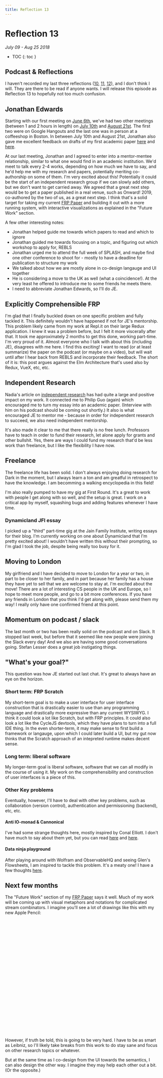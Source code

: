 ```yaml
---
title: Reflection 13
---
```


# Reflection 13

_July 09 - Aug 25 2018_

* TOC
{: toc } 

## Podcast & Reflections

I haven't recorded my last three reflections ([10](./10), [11](./11), [12](./12)), and I don't think I will. They are there to be read if anyone wants. I will release this episode as Reflection 13 to hopefully not too much confusion.

## Jonathan Edwards

Starting with our first meeting on [June 6th](../notes/jonathan-edwards/06-14-18), we've had two other meetings (between 1 and 2 hours in length) on [July 10th](../notes/jonathan-edwards/07-10-18) and [August 21st](../notes/jonathan-edwards/08-21-18). The first two were on Google Hangouts and the last one was in person at a coffeeshop in Boston. In between July 10th and August 21st, Jonathan also gave me excellent feedback on drafts of my first academic paper [here](../log#frp-draft-feedback) and [here](../log#incorporated-jonathan-edwards-feedback-on-frp-draft-2).

At our last meeting, Jonathan and I agreed to enter into a mentor-mentee relationship, similar to what one would find in an academic institution. We'd meet to talk every 2-4 works, depending on how much we have to say, and he'd help me with my research and papers, potentially meriting co-authorship on some of them. I'm very excited about this! Potentially it could be the start of an independent research group if we can slowly add others, but we don't want to get carried away. We agreed that a great next step would be to get a paper published in a real venue, such as Onward! 2019, co-authored by the two of us, as a great next step. I think that's a solid target for taking my current [FRP Paper](../papers/comprehensible-frp) and building it out with a more running system, with interactive visualizations as explained in the "Future Work" section.

A few other interesting notes:

* Jonathan helped guide me towards which papers to read and which to ignore
* Jonathan guided me towards focusing on a topic, and figuring out which workshop to apply for, REBLS
* Jonathan urged me to attend the full week of SPLASH, and maybe find one other conference to shoot for - mostly to have a deadline for publication to structure my work
* We talked about how we are mostly alone in co-design langauge and UI together
* He is considering a move to the UK as well (what a coincidence!). At the very least he offered to introduce me to some friends he meets there.
* I need to abbreviate Jonathan Edwards, so I'll do JE.

## Explicitly Comprehensible FRP

I'm glad that I finally buckled down on one specific problem and fully tackled it. This definitely wouldn't have happened if not for JE's mentorship. This problem likely came from my work at Repl.it on their large Redux application. I knew it was a problem before, but I felt it more viscerally after that. It took me approximately 2 months to get this done, working part-time. I'm very proud of it. Almost everyone who I talk with about this (including JE), disagrees with me here. I find this exciting! I want to read (or at least summarize) the paper on the podcast (or maybe on a video), but will wait until after I hear back from REBLS and incorporate their feedback. The short of it is: this post argues against the Elm Architecture that's used also by Redux, VueX, etc, etc.

## Independent Research 

Nadia's article on [independent research](https://nadiaeghbal.com/independent-research) has had quite a large and positive impact on my work. It connected me to Philip Guo (again) which encouraged me to turn my essay into an academic paper. (Interview with him on his podcast should be coming out shortly.) It also is what encouraged JE to mentor me - because in order for independent research to succeed, we also need independent mentorship.

It's also made it clear to me that there really is no free lunch. Professors have to teach in order to fund their research, let alone apply for grants and other bullshit. Yes, there are ways I could fund my research that'd be less work than freelance, but I like the flexibility I have now.

## Freelance

The freelance life has been solid. I don't always enjoying doing research for Dark in the moment, but I always learn a ton and am greatful in retrospect to have the knowledge. I am becomming a walking encyclopedia in this field!

I'm also really pumped to have my gig at First Round. It's a great to work with people I get along with so well, and the setup is great. I work on a critical app by myself, squashing bugs and adding features whenever I have time.

### Dynamicland JFI essay

I picked up a "third" part-time gig at the Jain Family Institute, writing essays for their blog. I'm currently working on one about Dynamicland that I'm pretty excited about! I wouldn't have written this without their prompting, so I'm glad I took the job, despite being really too busy for it.

## Moving to London

My girlfriend and I have decided to move to London for a year or two, in part to be closer to her family, and in part because her family has a house they have yet to sell that we are welcome to stay at. I'm excited about the move! There are a lot of interesting CS people in the UK and Europe, so I hope to meet more people, and go to a bit more conferences. If you have any friends in London that you think I'd get along with, please send them my way! I really only have one confirmed friend at this point.

## Momentum on podcast / slack

The last month or two has been really solid on the podcast and on Slack. It stopped last week, but before that it seemed like new people were joining the Slack every day! And we also are having some good conversations going. Stefan Lesser does a great job instigating things.

## "What's your goal?"

This question was how JE started out last chat. It's great to always have an eye on the horizon. 

### Short term: FRP Scratch

My short-term goal is to make a user interface for user interface construction that is drastically easier to use than any programming language and drastically more expressive than any current WYSIWYG. I think it could look a lot like Scratch, but with FRP principles. It could also look a lot like the CycleJS devtools, which they have plans to turn into a full IDE thing. In the even shorter-term, it may make sense to first build a framework or langauge, upon which I could later build a UI, but my gut now thinks that the Scratch approach of an intepreted runtime makes decent sense.

### Long term: liberal software

My longer-term goal is liberal software, software that we can all modify in the course of using it. My work on the comprehensibility and construction of user interfaces is a piece of this. 

### Other Key problems

Eventually, however, I'll have to deal with other key problems, such as collaboration (version control), authentication and permissioning (backend), etc, etc.

#### Anti IO-monad & Cannonical

I've had some strange thoughts here, mostly inspired by Conal Elliott. I don't have much to say about them yet, but you can read [here](http://futureofcoding.org/log#my-growing-anti-io-monad-obsession) and [here](http://futureofcoding.org/log#2-anti-io-monad).

#### Data ninja playground

After playing around with Wolfram and ObservableHQ and seeing Glen's Flowsheets, I am inspired to tackle this problem. It's a meaty one! I have a few thoughts [here](http://futureofcoding.org/log#yesterday%E2%80%99s-slice-and-dice-data-ninja-playground).

## Next few months

The "Future Work" section of my [FRP Paper](../papers/comprehensible-frp) says it well. Much of my work will be coming up with visual metaphors and notations for complicated stream combinators. I imagine you'll see a lot of drawings like this with my new Apple Pencil:

<img alt="" src="//i.imgur.com/2zrJ5Pm.png?1" style="max-width: 100%; min-height: 374px;" original-title="">

However, if truth be told, this is going to be very hard. I have to be as smart as Leibniz, so I'll likely take breaks from this work to do stay sane and focus on other research topics or whatever.

But at the same time as I co-design from the UI towards the semantics, I can also design the other way. I imagine they may help each other out a bit. (Or the opposite.)


<script>

(function(i,s,o,g,r,a,m){i['GoogleAnalyticsObject']=r;i[r]=i[r]||function(){
(i[r].q=i[r].q||[]).push(arguments)},i[r].l=1*new Date();a=s.createElement(o),
m=s.getElementsByTagName(o)[0];a.async=1;a.src=g;m.parentNode.insertBefore(a,m)
})(window,document,'script','https://www.google-analytics.com/analytics.js','ga');

ga('create', 'UA-103157758-1', 'auto');
ga('send', 'pageview');

</script>
<script repoPath="stevekrouse/futureofcoding.org" type="text/javascript" src="/unbreakable-links/index.js"></script>